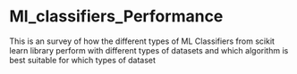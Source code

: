 # Ml_classifiers_Performance
This is an survey of how the different types of ML Classifiers from scikit learn library perform with different types of datasets and 
which algorithm is best suitable for which types of dataset

